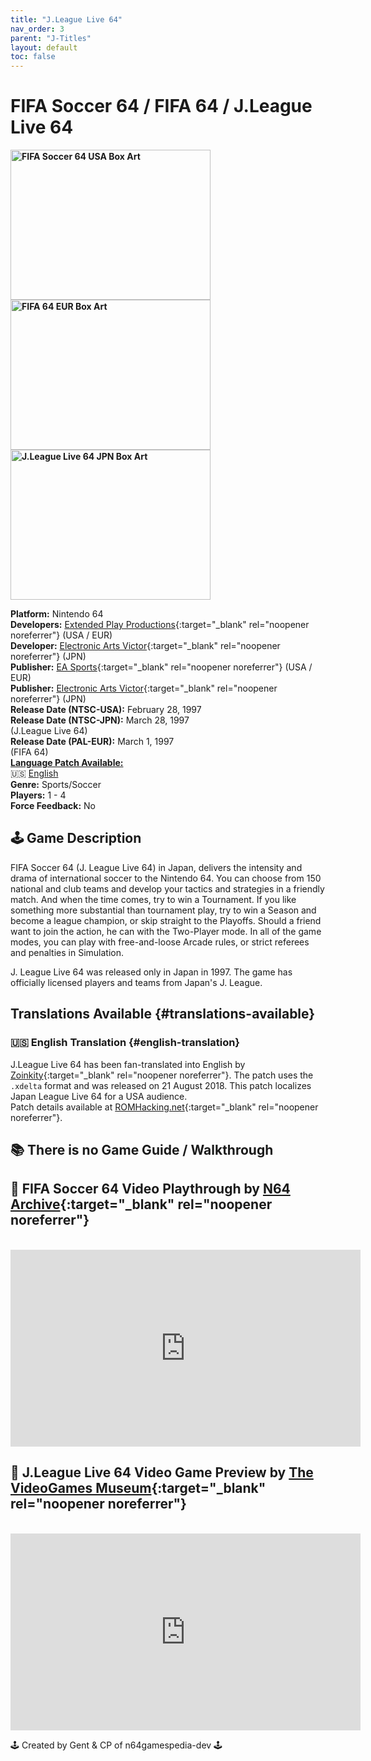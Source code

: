 ```yaml
---
title: "J.League Live 64"
nav_order: 3
parent: "J-Titles"
layout: default
toc: false
---
```


# FIFA Soccer 64 / FIFA 64 / J.League Live 64

<b>
<img src="https://images.launchbox-app.com/9db330d3-9ad5-407e-8595-a709d61f24a6.jpg" alt="FIFA Soccer 64 USA Box Art" width="320" height="240" />
<img src="https://images.launchbox-app.com/b67a32bc-eabe-4434-b512-03ba03355c87.jpg" alt="FIFA 64 EUR Box Art" width="320" height="240" />
<img src="https://images.launchbox-app.com//84a24934-7e1a-40a0-b8e2-78524e80d081.png" alt="J.League Live 64 JPN Box Art" width="320" height="240" />
</b>

**Platform:** Nintendo 64  
**Developers:** [Extended Play Productions](https://en.wikipedia.org/wiki/EA_Vancouver){:target="_blank" rel="noopener noreferrer"} (USA / EUR)  
**Developer:** [Electronic Arts Victor](https://en.wikipedia.org/wiki/Electronic_Arts_Victor){:target="_blank" rel="noopener noreferrer"} (JPN)  
**Publisher:** [EA Sports](https://en.wikipedia.org/wiki/EA_Sports){:target="_blank" rel="noopener noreferrer"} (USA / EUR)  
**Publisher:** [Electronic Arts Victor](https://en.wikipedia.org/wiki/Electronic_Arts_Victor){:target="_blank" rel="noopener noreferrer"} (JPN)  
**Release Date (NTSC-USA):** February 28, 1997  
**Release Date (NTSC-JPN):** March 28, 1997  
(J.League Live 64)  
**Release Date (PAL-EUR):** March 1, 1997  
(FIFA 64)  
[**Language Patch Available:**](#translations-available)<br>
🇺🇸 [English](#english-translation)  
**Genre:** Sports/Soccer  
**Players:** 1 - 4  
**Force Feedback:** No  

## 🕹️ Game Description
FIFA Soccer 64 (J. League Live 64) in Japan, delivers the intensity and drama of international soccer to the Nintendo 64. You can choose from 150 national and club teams and develop your tactics and strategies in a friendly match. And when the time comes, try to win a Tournament. If you like something more substantial than tournament play, try to win a Season and become a league champion, or skip straight to the Playoffs. Should a friend want to join the action, he can with the Two-Player mode. In all of the game modes, you can play with free-and-loose Arcade rules, or strict referees and penalties in Simulation.

J. League Live 64 was released only in Japan in 1997. The game has officially licensed players and teams from Japan's J. League.

## Translations Available {#translations-available}  
### 🇺🇸 English Translation {#english-translation}  
J.League Live 64 has been fan-translated into English by [Zoinkity](https://www.romhacking.net/community/803/){:target="_blank" rel="noopener noreferrer"}. The patch uses the `.xdelta` format and was released on 21 August 2018. This patch localizes Japan League Live 64 for a USA audience.  
Patch details available at [ROMHacking.net](https://www.romhacking.net/translations/3768/){:target="_blank" rel="noopener noreferrer"}.

## 📚 There is no Game Guide / Walkthrough

## 🎥 FIFA Soccer 64 Video Playthrough by [N64 Archive](https://www.youtube.com/channel/UC1fUDTXUTKjpk_j7leAhAyw){:target="_blank" rel="noopener noreferrer"}
<br />  
<iframe width="560" height="315" src="https://www.youtube.com/embed/sV0d8Rjg00U" title="FIFA Soccer 64 Gameplay by N64 Archive" frameborder="0" allowfullscreen></iframe>

## 🎥 J.League Live 64 Video Game Preview by [The VideoGames Museum](https://www.youtube.com/channel/UCubTV-lMssrmyJfrQPSHe6g){:target="_blank" rel="noopener noreferrer"}
<br />  
<iframe width="560" height="315" src="https://www.youtube.com/embed/z22f4xVqmQs" title="J.League Live 64 Gameplay by The VideoGames Museum" frameborder="0" allowfullscreen></iframe>

🕹️ Created by Gent & CP of n64gamespedia-dev 🕹️  
<!-- Vault Format: n64gamespedia-dev -->  
<!-- Protocol Source: _vault-specs/format-protocol.md -->
